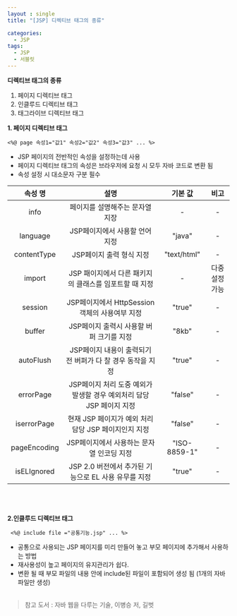 ```yaml
---
layout : single
title: "[JSP] 디렉티브 태그의 종류"

categories:
  - JSP
tags:
  - JSP
  - 서블릿
---
```


**디렉티브 태그의 종류**
1. 페이지 디렉티브 태그
2. 인클루드 디렉티브 태그
3. 태그라이브 디렉티브 태그


**1. 페이지 디렉티브 태그**
 
 ~~~
 <%@ page 속성1="값1" 속성2="값2" 속성3="값3" ... %>
 ~~~
   
   - JSP 페이지의 전반적인 속성을 설정하는데 사용
   - 페이지 디렉티브 태그의 속성은 브라우저에 요청 시 모두 자바 코드로 변환 됨
   - 속성 설정 시 대소문자 구분 필수

|속성 명|설명|기본 값|비고|
|:---:|:---:|:---:|:---:|
|info|페이지를 설명해주는 문자열 지장| - | - |
|language|JSP페이지에서 사용할 언어 지정|"java"| - |
|contentType|JSP페이지 출력 형식 지정|"text/html"| - |
|import|JSP 패이지에서 다른 패키지의 클래스를 임포트할 때 지정| - | 다중 설정 가능 |
|session|JSP페이지에서 HttpSession 객체의 사용여부 지정|"true"| - |
|buffer|JSP페이지 출력시 사용할 버퍼 크기를 지정|"8kb"| - |
|autoFlush|JSP페이지 내용이 출력되기 전 버퍼가 다 찰 경우 동작을 지정|"true"| - |
|errorPage|JSP페이지 처리 도중 예외가 발생할 경우 예외처리 담당 JSP 페이지 지정| "false" | - |
|iserrorPage|현재 JSP 페이지가 예외 처리 담당 JSP 페이지인지 지정|"false"| - |
|pageEncoding|JSP페이지에서 사용하는 문자열 인코딩 지정|"ISO-8859-1"| - |
|isELIgnored|JSP 2.0 버전에서 추가된 기능으로 EL 사용 유무를 지정|"true"| - |

<BR><BR><BR>
**2.인클루드 디렉티브 태그**

~~~
 <%@ include file ="공통기능.jsp" ... %>
~~~
   - 공통으로 사용되는 JSP 페이지를 미리 만들어 놓고 부모 페이지에 추가해서 사용하는 방법
   - 재사용성이 높고 페이지의 유지관리가 쉽다.
   - 변환 될 때 부모 파일의 내용 안에 include된 파일이 포함되어 생성 됨 (1개의 자바파일만 생성)
<br/><br/> 
> 참고 도서 : 자바 웹을 다루는 기술, 이병승 저, 길벗 
